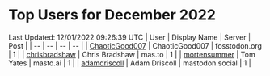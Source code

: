 # Top Users for December 2022
Last Updated: 12/01/2022 09:26:39 UTC
| User | Display Name | Server | Post |
| -- | -- | -- | -- |
| [ChaoticGood007](https://fosstodon.org/@ChaoticGood007) | ChaoticGood007 | fosstodon.org | 1 |
| [chrisbradshaw](https://mas.to/@chrisbradshaw) | Chris Bradshaw | mas.to | 1 |
| [mortensummer](https://masto.ai/@mortensummer) | Tom Yates | masto.ai | 1 |
| [adamdriscoll](https://mastodon.social/@adamdriscoll) | Adam Driscoll | mastodon.social | 1 |

